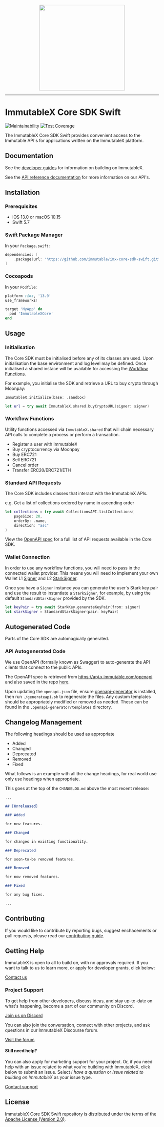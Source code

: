 <div align="center">
  <p align="center">
    <a  href="https://docs.x.immutable.com/docs">
      <img src="https://cdn.dribbble.com/users/1299339/screenshots/7133657/media/837237d447d36581ebd59ec36d30daea.gif" width="280"/>
    </a>
  </p>
</div>

---

# ImmutableX Core SDK Swift

[![Maintainability](https://api.codeclimate.com/v1/badges/a7887f9758562e49b171/maintainability)](https://codeclimate.com/repos/62be55bacb1f54014d00579d/maintainability) [![Test Coverage](https://api.codeclimate.com/v1/badges/a7887f9758562e49b171/test_coverage)](https://codeclimate.com/repos/62be55bacb1f54014d00579d/test_coverage)

The ImmutableX Core SDK Swift provides convenient access to the Immutable API's for applications written on the ImmutableX platform.

## Documentation

See the [developer guides](https://docs.x.immutable.com) for information on building on ImmutableX.

See the [API reference documentation](https://docs.x.immutable.com/reference) for more information on our API's.

## Installation

### Prerequisites

- iOS 13.0 or macOS 10.15
- Swift 5.7

### Swift Package Manager

In your `Package.swift`:

```swift
dependencies: [
    .package(url: "https://github.com/immutable/imx-core-sdk-swift.git", from: "0.4.0")
]
```

### Cocoapods

In your `Podfile`:

```ruby
platform :ios, '13.0'
use_frameworks!

target 'MyApp' do
  pod 'ImmutableXCore'
end
```

## Usage

### Initialisation

The Core SDK must be initialised before any of its classes are used. Upon initialisation the base environment and log level may be defined. Once initialised a shared instace will be available for accessing the [Workflow Functions](#workflow-functions).

For example, you initialise the SDK and retrieve a URL to buy crypto through Moonpay:

```swift
ImmutableX.initialize(base: .sandbox)

let url = try await ImmutableX.shared.buyCryptoURL(signer: signer)
```

### Workflow Functions

Utility functions accessed via `ImmutableX.shared` that will chain necessary API calls to complete a process or perform a transaction.

- Register a user with ImmutableX
- Buy cryptocurrency via Moonpay
- Buy ERC721
- Sell ERC721
- Cancel order
- Transfer ERC20/ERC721/ETH

### Standard API Requests

The Core SDK includes classes that interact with the ImmutableX APIs.

e.g. Get a list of collections ordered by name in ascending order

```swift
let collections = try await CollectionsAPI.listCollections(
    pageSize: 20,
    orderBy: .name,
    direction: "asc"
)
```

View the [OpenAPI spec](openapi.json) for a full list of API requests available in the Core SDK.

### Wallet Connection

In order to use any workflow functions, you will need to pass in the connected wallet provider. This means you will need to implement your own Wallet L1 [Signer](https://github.com/immutable/imx-core-sdk-swift/blob/main/Sources/ImmutableXCore/Signer.swift) and L2 [StarkSigner](https://github.com/immutable/imx-core-sdk-swift/blob/main/Sources/ImmutableXCore/Signer.swift).

Once you have a `Signer` instance you can generate the user's Stark key pair and use the result to instantiate a `StarkSigner`, for example, by using the default `StandardStarkSigner` provided by the SDK.

```swift
let keyPair = try await StarkKey.generateKeyPair(from: signer)
let starkSigner = StandardStarkSigner(pair: keyPair)
```

## Autogenerated Code

Parts of the Core SDK are automagically generated.

### API Autogenerated Code

We use OpenAPI (formally known as Swagger) to auto-generate the API clients that connect to the public APIs.

The OpenAPI spec is retrieved from https://api.x.immutable.com/openapi and also saved in the repo [here](openapi.json).

Upon updating the `openapi.json` file, ensure [openapi-generator](https://openapi-generator.tech/) is installed, then run `./generateapi.sh` to regenerate the files. Any custom templates should be appropriately modified or removed as needed. These can be found in the `.openapi-generator/templates` directory.

## Changelog Management

The following headings should be used as appropriate

- Added
- Changed
- Deprecated
- Removed
- Fixed

What follows is an example with all the change headings, for real world use only use headings when appropriate.

This goes at the top of the `CHANGELOG.md` above the most recent release:

```markdown
...

## [Unreleased]

### Added

for new features.

### Changed

for changes in existing functionality.

### Deprecated

for soon-to-be removed features.

### Removed

for now removed features.

### Fixed

for any bug fixes.

...
```

## Contributing

If you would like to contribute by reporting bugs, suggest enchacements or pull requests, please read our [contributing guide](https://github.com/immutable/imx-core-sdk-swift/blob/main/CONTRIBUTING.md).

## Getting Help

ImmutableX is open to all to build on, with no approvals required. If you want to talk to us to learn more, or apply for developer grants, click below:

[Contact us](https://www.immutable.com/contact)

### Project Support

To get help from other developers, discuss ideas, and stay up-to-date on what's happening, become a part of our community on Discord.

[Join us on Discord](https://discord.gg/TkVumkJ9D6)

You can also join the conversation, connect with other projects, and ask questions in our ImmutableX Discourse forum.

[Visit the forum](https://forum.immutable.com/)

#### Still need help?

You can also apply for marketing support for your project. Or, if you need help with an issue related to what you're building with ImmutableX, click below to submit an issue. Select _I have a question_ or _issue related to building on ImmutableX_ as your issue type.

[Contact support](https://support.immutable.com/hc/en-us/requests/new)

## License

ImmutableX Core SDK Swift repository is distributed under the terms of the [Apache License (Version 2.0)](LICENSE).
